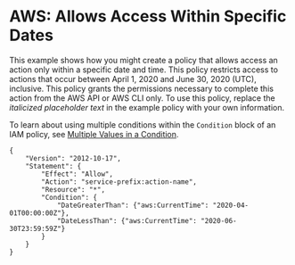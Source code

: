# AWS: Allows Access Within Specific Dates<a name="reference_policies_examples_aws-dates"></a>

This example shows how you might create a policy that allows access an action only within a specific date and time\. This policy restricts access to actions that occur between April 1, 2020 and June 30, 2020 \(UTC\), inclusive\. This policy grants the permissions necessary to complete this action from the AWS API or AWS CLI only\. To use this policy, replace the *italicized placeholder text* in the example policy with your own information\.

To learn about using multiple conditions within the `Condition` block of an IAM policy, see [Multiple Values in a Condition](reference_policies_elements_condition.md#Condition-multiple-conditions)\.

```
{
    "Version": "2012-10-17",
    "Statement": {
        "Effect": "Allow",
        "Action": "service-prefix:action-name",
        "Resource": "*",
        "Condition": {
            "DateGreaterThan": {"aws:CurrentTime": "2020-04-01T00:00:00Z"},
            "DateLessThan": {"aws:CurrentTime": "2020-06-30T23:59:59Z"}
        }
    }
}
```